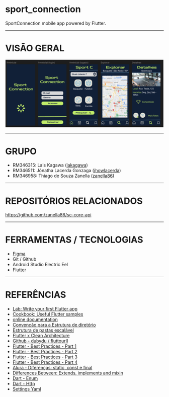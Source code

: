 # sport_connection

SportConnection mobile app powered by Flutter.

---

# VISÃO GERAL

![Protótipo de alta fidelidade](/docs/sp-prototype-high-fidelity.png)

---

# GRUPO

- RM346315: Lais Kagawa ([lakagawa](https://github.com/lakagawa))
- RM346511: Jônatha Lacerda Gonzaga ([jhowlacerda](https://github.com/jhowlacerda))
- RM346958: Thiago de Souza Zanella ([zanella86](https://github.com/zanella86))

---

# REPOSITÓRIOS RELACIONADOS

https://github.com/zanella86/sc-core-api

---

# FERRAMENTAS / TECNOLOGIAS

<!-- - [Draw.io](https://app.diagrams.net/) -->
- [Figma](https://www.figma.com/)
- Git / Github
- Android Studio Electric Eel
- Flutter

---

# REFERÊNCIAS

- [Lab: Write your first Flutter app](https://docs.flutter.dev/get-started/codelab)
- [Cookbook: Useful Flutter samples](https://docs.flutter.dev/cookbook)
- [online documentation](https://docs.flutter.dev/)
- [Convenção para a Estrutura de diretório](https://dart.dev/tools/pub/package-layout)
- [Estrutura de pastas escalável](https://medium.com/flutter-community/scalable-folder-structure-for-flutter-applications-183746bdc320)
- [Flutter x Clean Architecture](https://itnext.io/flutter-clean-architecture-b53ce9e19d5a)
- [Github - dubydu / fluttourII](https://github.dev/dubydu/fluttourII)
- [Flutter - Best Practices - Part 1](https://itnext.io/flutter-best-practices-part-1-e89467ea4823)
- [Flutter - Best Practices - Part 2](https://itnext.io/flutter-best-practices-part-2-e9e5c79ccb16)
- [Flutter - Best Practices - Part 3](https://itnext.io/flutter-best-practices-part-3-747f1bfaec6b)
- [Flutter - Best Practices - Part 4](https://itnext.io/flutter-best-practices-part-4-709e7bceabf)
- [Alura - Diferenças: static, const e final](https://www.alura.com.br/artigos/diferenca-entre-static-const-final-no-dart)
- [Differences Between: Extends, implements and mixin](https://www.topcoder.com/thrive/articles/dart-differences-between-extends-implements-and-mixin)
- [Dart - Enum](https://stackoverflow.com/questions/38908285/how-do-i-add-methods-or-values-to-enums-in-dart)
- [Dart - Http](https://pub.dev/packages/http/example)
- [Settings Yaml](https://pub.dev/packages/settings_yaml/example)
